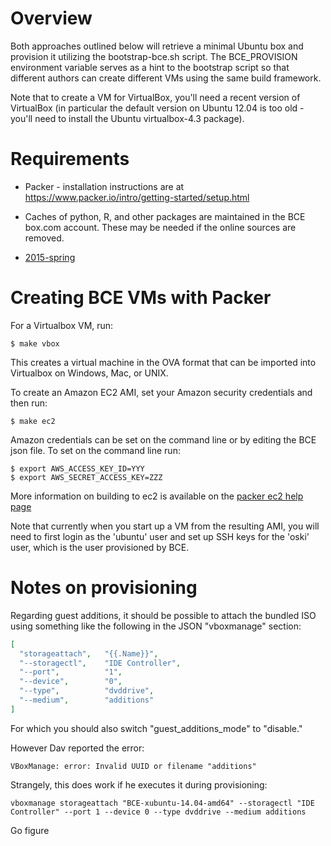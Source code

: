 Overview
=============================

Both approaches outlined below will retrieve a minimal Ubuntu box and provision it utilizing the bootstrap-bce.sh script. The BCE\_PROVISION environment variable serves as a hint to the bootstrap script so that different authors can create different VMs using the same build framework.

Note that to create a VM for VirtualBox, you'll need a recent version of VirtualBox (in particular the default version on Ubuntu 12.04 is too old - you'll need to install the Ubuntu virtualbox-4.3 package). 

Requirements
=============================
* Packer - installation instructions are at https://www.packer.io/intro/getting-started/setup.html

* Caches of python, R, and other packages are maintained in the BCE box.com account. These may be needed if the online sources are removed.

 - [2015-spring](https://berkeley.box.com/s/da93os20nee71hscbf5x6vtl6oprajbt)

Creating BCE VMs with Packer
=============================

For a Virtualbox VM, run:

    $ make vbox

This creates a virtual machine in the OVA format that can be imported into Virtualbox on Windows, Mac, or UNIX.

To create an Amazon EC2 AMI, set your Amazon security credentials and then run:

    $ make ec2

Amazon credentials can be set on the command line or by editing the BCE json file. To set on the command line run:

    $ export AWS_ACCESS_KEY_ID=YYY
    $ export AWS_SECRET_ACCESS_KEY=ZZZ

More information on building to ec2 is available on the [packer ec2 help page](https://www.packer.io/docs/builders/amazon-ebs.html)

Note that currently when you start up a VM from the resulting AMI, you will
need to first login as the 'ubuntu' user and set up SSH keys for the 'oski'
user, which is the user provisioned by BCE.

Notes on provisioning
=====================

Regarding guest additions, it should be possible to attach the bundled ISO
using something like the following in the JSON "vboxmanage" section:

```json
[
  "storageattach",   "{{.Name}}",
  "--storagectl",    "IDE Controller",
  "--port",          "1",
  "--device",        "0",
  "--type",          "dvddrive",
  "--medium",        "additions"
]
```

For which you should also switch "guest_additions_mode" to "disable."

However Dav reported the error:

    VBoxManage: error: Invalid UUID or filename "additions"

Strangely, this does work if he executes it during provisioning:

    vboxmanage storageattach "BCE-xubuntu-14.04-amd64" --storagectl "IDE Controller" --port 1 --device 0 --type dvddrive --medium additions

Go figure
